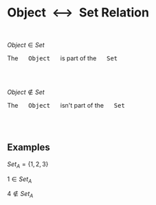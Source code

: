 
# Object  ⟷  Set Relation

<br>

$Object \in Set$

The  <kbd>  Object  </kbd>  is part of the  <kbd>  Set  </kbd>

<br>
<br>

$Object \notin Set$

The  <kbd>  Object  </kbd>  isn't part of the  <kbd>  Set  </kbd>

<br>
<br>

## Examples

$Set_{ A} = \lbrace 1 , 2 , 3 \rbrace$

$1 \in Set_{ A}$

$4 \notin Set_{ A}$

<br>
